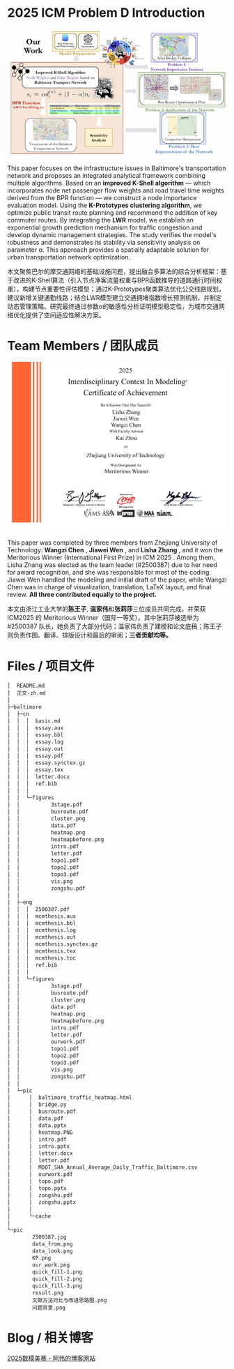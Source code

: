 # 2025 ICM Problem D Introduction

![](./pic/our_work.png)

This paper focuses on the infrastructure issues in Baltimore's transportation network and proposes an integrated analytical framework combining multiple algorithms. Based on an **improved K-Shell algorithm** — which incorporates node net passenger flow weights and road travel time weights derived from the BPR function — we construct a node importance evaluation model. Using the **K-Prototypes clustering algorithm**, we optimize public transit route planning and recommend the addition of key commuter routes. By integrating the **LWR** model, we establish an exponential growth prediction mechanism for traffic congestion and develop dynamic management strategies. The study verifies the model's robustness and demonstrates its stability via sensitivity analysis on parameter α. This approach provides a spatially adaptable solution for urban transportation network optimization.

本文聚焦巴尔的摩交通网络的基础设施问题，提出融合多算法的综合分析框架：基于改进的K-Shell算法（引入节点净客流量权重与BPR函数推导的道路通行时间权重），构建节点重要性评估模型；通过K-Prototypes聚类算法优化公交线路规划，建议新增关键通勤线路；结合LWR模型建立交通拥堵指数增长预测机制，并制定动态管理策略。研究最终通过参数α的敏感性分析证明模型稳定性，为城市交通网络优化提供了空间适应性解决方案。

# Team Members / 团队成员

![](./pic/2500387.jpg)

This paper was completed by three members from Zhejiang University of Technology:  **Wangzi Chen** , **Jiawei Wen** , and **Lisha Zhang** , and it won the Meritorious Winner (International First Prize) in ICM 2025 . Among them, Lisha Zhang was elected as the team leader (#2500387) due to her need for award recognition, and she was responsible for most of the coding. Jiawei Wen handled the modeling and initial draft of the paper, while Wangzi Chen was in charge of visualization, translation, LaTeX layout, and final review. **All three contributed equally to the project.**

本文由浙江工业大学的**陈王子**, **温家伟**和**张莉莎**三位成员共同完成，并荣获 ICM2025 的 Meritorious Winner（国际一等奖）。其中张莉莎被选举为 #2500387 队长，她负责了大部分代码；温家伟负责了建模和论文底稿；陈王子则负责作图、翻译、排版设计和最后的审阅；**三者贡献均等。**

# Files / 项目文件

```
│  README.md
│  正文-zh.md
│
├─baltimore
│  ├─cn
│  │  │  basic.md
│  │  │  essay.aux
│  │  │  essay.bbl
│  │  │  essay.log
│  │  │  essay.out
│  │  │  essay.pdf
│  │  │  essay.synctex.gz
│  │  │  essay.tex
│  │  │  letter.docx
│  │  │  ref.bib
│  │  │
│  │  └─figures
│  │          3stage.pdf
│  │          busroute.pdf
│  │          cluster.png
│  │          data.pdf
│  │          heatmap.png
│  │          heatmapbefore.png
│  │          intro.pdf
│  │          letter.pdf
│  │          topo1.pdf
│  │          topo2.pdf
│  │          topo3.pdf
│  │          vis.png
│  │          zongshu.pdf
│  │
│  ├─eng
│  │  │  2500387.pdf
│  │  │  mcmthesis.aux
│  │  │  mcmthesis.bbl
│  │  │  mcmthesis.log
│  │  │  mcmthesis.out
│  │  │  mcmthesis.synctex.gz
│  │  │  mcmthesis.tex
│  │  │  mcmthesis.toc
│  │  │  ref.bib
│  │  │
│  │  └─figures
│  │          3stage.pdf
│  │          busroute.pdf
│  │          cluster.png
│  │          data.pdf
│  │          heatmap.png
│  │          heatmapbefore.png
│  │          intro.pdf
│  │          letter.pdf
│  │          ourwork.pdf
│  │          topo1.pdf
│  │          topo2.pdf
│  │          topo3.pdf
│  │          vis.png
│  │          zongshu.pdf
│  │
│  └─pic
│      │  baltimore_traffic_heatmap.html
│      │  bridge.py
│      │  busroute.pdf
│      │  data.pdf
│      │  data.pptx
│      │  heatmap.PNG
│      │  intro.pdf
│      │  intro.pptx
│      │  letter.docx
│      │  letter.pdf
│      │  MDOT_SHA_Annual_Average_Daily_Traffic_Baltimore.csv
│      │  ourwork.pdf
│      │  topo.pdf
│      │  topo.pptx
│      │  zongshu.pdf
│      │  zongshu.pptx
│      │
│      └─cache            
│
└─pic
        2500387.jpg
        data_from.png
        data_look.png
        KP.png
        our_work.png
        quick_fill-1.png
        quick_fill-2.png
        quick_fill-3.png
        result.png
        文献方法对比与改进思路图.png
        问题背景.png
```

# Blog / 相关博客

[2025数模美赛 - 阿伟的博客网站](https://ahhhhwei.github.io/2025/05/04/2025数模美赛/)
